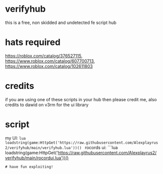 # verifyhub
this is a free, non skidded and undetected fe script hub
# hats required
https://roblox.com/catalog/376527115, https://www.roblox.com/catalog/607700713, https://www.roblox.com/catalog/102611803
# credits
if you are using one of these scripts in your hub then please credit me, also credits to dawid on v3rm for the ui library
# script
my UI: ```lua
loadstring(game:HttpGet('https://raw.githubusercontent.com/Alexplayrus2/verifyhub/main/verifyhub.lua'))()
``` rocords ui: ```lua
loadstring(game:HttpGet('https://raw.githubusercontent.com/Alexplayrus2/verifyhub/main/rocordui.lua'))()
```
# have fun exploiting!
